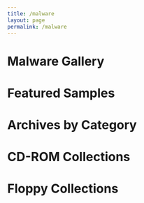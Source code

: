 ```yaml
---
title: /malware
layout: page
permalink: /malware
---
```


# Malware Gallery

# Featured Samples

# Archives by Category

# CD-ROM Collections

# Floppy Collections
